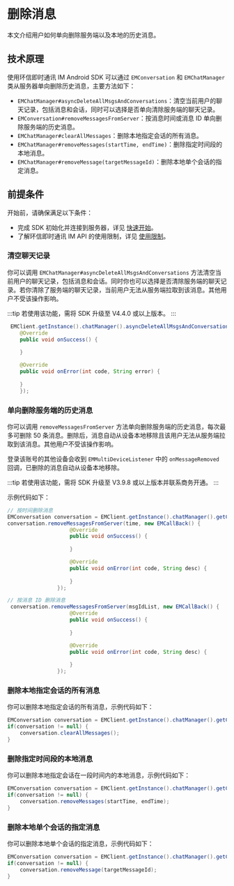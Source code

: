 # 删除消息

<Toc />

本文介绍用户如何单向删除服务端以及本地的历史消息。

## 技术原理

使用环信即时通讯 IM Android SDK 可以通过 `EMConversation` 和 `EMChatManager` 类从服务器单向删除历史消息，主要方法如下：

- `EMChatManager#asyncDeleteAllMsgsAndConversations`：清空当前用户的聊天记录，包括消息和会话，同时可以选择是否单向清除服务端的聊天记录。
- `EMConversation#removeMessagesFromServer`：按消息时间或消息 ID 单向删除服务端的历史消息。
- `EMChatManager#clearAllMessages`：删除本地指定会话的所有消息。
- `EMChatManager#removeMessages(startTime, endTime)`：删除指定时间段的本地消息。
- `EMChatManager#removeMessage(targetMessageId)`：删除本地单个会话的指定消息。

## 前提条件

开始前，请确保满足以下条件：

- 完成 SDK 初始化并连接到服务器，详见 [快速开始](quickstart.html)。
- 了解环信即时通讯 IM API 的使用限制，详见 [使用限制](/product/limitation.html)。

### 清空聊天记录

你可以调用 `EMChatManager#asyncDeleteAllMsgsAndConversations` 方法清空当前用户的聊天记录，包括消息和会话。同时你也可以选择是否清除服务端的聊天记录。若你清除了服务端的聊天记录，当前用户无法从服务端拉取到该消息。其他用户不受该操作影响。

:::tip
若使用该功能，需将 SDK 升级至 V4.4.0 或以上版本。
:::

```java
 EMClient.getInstance().chatManager().asyncDeleteAllMsgsAndConversations(true, new EMCallBack() {
    @Override
    public void onSuccess() {
        
    }

    @Override
    public void onError(int code, String error) {
        
    }
    });
```

### 单向删除服务端的历史消息

你可以调用 `removeMessagesFromServer` 方法单向删除服务端的历史消息，每次最多可删除 50 条消息。删除后，消息自动从设备本地移除且该用户无法从服务端拉取到该消息。其他用户不受该操作影响。

登录该账号的其他设备会收到 `EMMultiDeviceListener` 中的 `onMessageRemoved` 回调，已删除的消息自动从设备本地移除。

:::tip
若使用该功能，需将 SDK 升级至 V3.9.8 或以上版本并联系商务开通。
:::

示例代码如下：

```java 
// 按时间删除消息
EMConversation conversation = EMClient.getInstance().chatManager().getConversation(username);
conversation.removeMessagesFromServer(time, new EMCallBack() {
                    @Override
                    public void onSuccess() {
                       
                    }

                    @Override
                    public void onError(int code, String desc) {
                       
                    }
                });

// 按消息 ID 删除消息
 conversation.removeMessagesFromServer(msgIdList, new EMCallBack() {
                    @Override
                    public void onSuccess() {
                       
                    }

                    @Override
                    public void onError(int code, String desc) {
                       
                    }
                });  
```

### 删除本地指定会话的所有消息

你可以删除本地指定会话的所有消息，示例代码如下：

```java
EMConversation conversation = EMClient.getInstance().chatManager().getConversation(conversationId);
if(conversation != null) {
    conversation.clearAllMessages();
}
```

### 删除指定时间段的本地消息

你可以删除本地指定会话在一段时间内的本地消息，示例代码如下：

```java
EMConversation conversation = EMClient.getInstance().chatManager().getConversation(conversationId);
if(conversation != null) {
    conversation.removeMessages(startTime, endTime);
}
```

### 删除本地单个会话的指定消息

你可以删除本地单个会话的指定消息，示例代码如下：

```java
EMConversation conversation = EMClient.getInstance().chatManager().getConversation(conversationId);
if(conversation != null) {
    conversation.removeMessage(targetMessageId);
}
```


